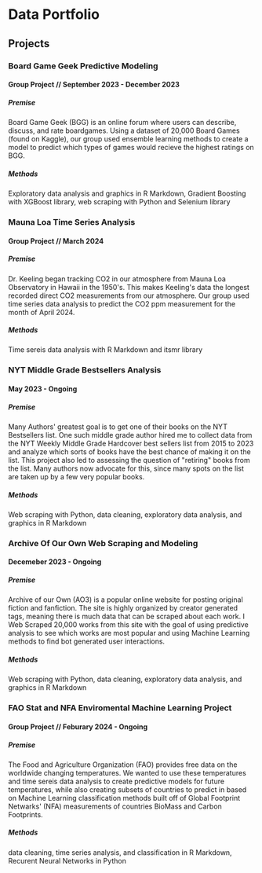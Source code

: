 # Data Portfolio

## Projects

### Board Game Geek Predictive Modeling 
#### Group Project // September 2023 - December 2023

##### Premise
Board Game Geek (BGG) is an online forum where users can describe, discuss, and rate boardgames. Using a dataset of 20,000 Board Games (found on Kaggle), our group used ensemble learning methods to create a model to predict which types of games would recieve the highest ratings on BGG.

##### Methods
Exploratory data analysis and graphics in R Markdown, Gradient Boosting with XGBoost library, web scraping with Python and Selenium library


### Mauna Loa Time Series Analysis
#### Group Project // March 2024

##### Premise
Dr. Keeling began tracking CO2 in our atmosphere from Mauna Loa Observatory in Hawaii in the 1950's. This makes Keeling's data the longest recorded direct CO2 measurements from our atmosphere. Our group used time series data analysis to predict the CO2 ppm measurement for the month of April 2024.

##### Methods
Time sereis data analysis with R Markdown and itsmr library


### NYT Middle Grade Bestsellers Analysis
#### May 2023 - Ongoing

##### Premise
Many Authors' greatest goal is to get one of their books on the NYT Bestsellers list. One such middle grade author hired me to collect data from the NYT Weekly Middle Grade Hardcover best sellers list from 2015 to 2023 and analyze which sorts of books have the best chance of making it on the list. This project also led to assessing the question of "retiring" books from the list. Many authors now advocate for this, since many spots on the list are taken up by a few very popular books. 

##### Methods
Web scraping with Python, data cleaning, exploratory data analysis, and graphics in R Markdown


### Archive Of Our Own Web Scraping and Modeling
#### Decemeber 2023 - Ongoing

##### Premise
Archive of our Own (AO3) is a popular online website for posting original fiction and fanfiction. The site is highly organized by creator generated tags, meaning there is much data that can be scraped about each work. I Web Scraped 20,000 works from this site with the goal of using predictive analysis to see which works are most popular and using Machine Learning methods to find bot generated user interactions.

##### Methods
Web scraping with Python, data cleaning, exploratory data analysis, and graphics in R Markdown


### FAO Stat and NFA Enviromental Machine Learning Project
#### Group Project // Feburary 2024 - Ongoing

##### Premise
The Food and Agriculture Organization (FAO) provides free data on the worldwide changing temperatures. We wanted to use these temperatures and time sereis data analysis to create predictive models for future temperatures, while also creating subsets of countries to predict in based on Machine Learning classification methods built off of Global Footprint Netwarks' (NFA) measurements of countries BioMass and Carbon Footprints.   

##### Methods
data cleaning, time series analysis, and classification in R Markdown, Recurent Neural Networks in Python
